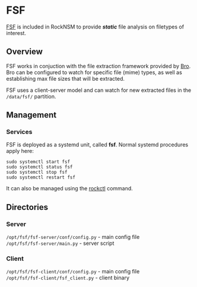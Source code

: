 # FSF
[FSF](https://github.com/EmersonElectricCo/fsf) is included in RockNSM to
provide _**static**_ file analysis on filetypes of interest.


## Overview
FSF works in conjuction with the file extraction framework provided by [Bro](./bro.md).
Bro can be configured to watch for specific file (mime) types, as well as
establishing max file sizes that will be extracted.

FSF uses a client-server model and can watch for new extracted files in the
`/data/fsf/` partition.


## Management

### Services

FSF is deployed as a systemd unit, called **fsf**. Normal systemd procedures
apply here:

```
sudo systemctl start fsf
sudo systemctl status fsf
sudo systemctl stop fsf
sudo systemctl restart fsf
```

It can also be managed using the [rockctl](../operate/index.md) command.

## Directories

### Server

`/opt/fsf/fsf-server/conf/config.py` - main config file  
`/opt/fsf/fsf-server/main.py` - server script  

### Client

`/opt/fsf/fsf-client/conf/config.py` - main config file  
`/opt/fsf/fsf-client/fsf_client.py` - client binary  
